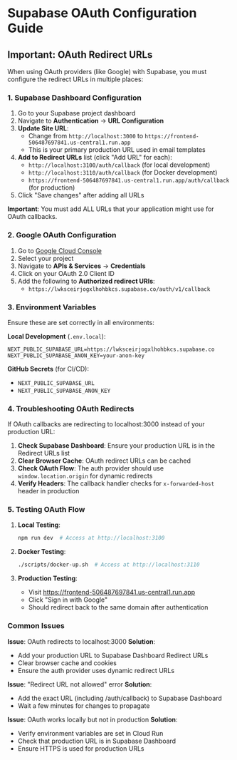 # Supabase OAuth Configuration Guide

## Important: OAuth Redirect URLs

When using OAuth providers (like Google) with Supabase, you must configure the redirect URLs in multiple places:

### 1. Supabase Dashboard Configuration

1. Go to your Supabase project dashboard
2. Navigate to **Authentication** → **URL Configuration**
3. **Update Site URL**:
   - Change from `http://localhost:3000` to `https://frontend-506487697841.us-central1.run.app`
   - This is your primary production URL used in email templates
4. **Add to Redirect URLs** list (click "Add URL" for each):
   - `http://localhost:3100/auth/callback` (for local development)
   - `http://localhost:3110/auth/callback` (for Docker development)
   - `https://frontend-506487697841.us-central1.run.app/auth/callback` (for production)
5. Click "Save changes" after adding all URLs

**Important**: You must add ALL URLs that your application might use for OAuth callbacks.

### 2. Google OAuth Configuration

1. Go to [Google Cloud Console](https://console.cloud.google.com/)
2. Select your project
3. Navigate to **APIs & Services** → **Credentials**
4. Click on your OAuth 2.0 Client ID
5. Add the following to **Authorized redirect URIs**:
   - `https://lwksceirjogxlhohbkcs.supabase.co/auth/v1/callback`

### 3. Environment Variables

Ensure these are set correctly in all environments:

**Local Development** (`.env.local`):
```env
NEXT_PUBLIC_SUPABASE_URL=https://lwksceirjogxlhohbkcs.supabase.co
NEXT_PUBLIC_SUPABASE_ANON_KEY=your-anon-key
```

**GitHub Secrets** (for CI/CD):
- `NEXT_PUBLIC_SUPABASE_URL`
- `NEXT_PUBLIC_SUPABASE_ANON_KEY`

### 4. Troubleshooting OAuth Redirects

If OAuth callbacks are redirecting to localhost:3000 instead of your production URL:

1. **Check Supabase Dashboard**: Ensure your production URL is in the Redirect URLs list
2. **Clear Browser Cache**: OAuth redirect URLs can be cached
3. **Check OAuth Flow**: The auth provider should use `window.location.origin` for dynamic redirects
4. **Verify Headers**: The callback handler checks for `x-forwarded-host` header in production

### 5. Testing OAuth Flow

1. **Local Testing**:
   ```bash
   npm run dev  # Access at http://localhost:3100
   ```

2. **Docker Testing**:
   ```bash
   ./scripts/docker-up.sh  # Access at http://localhost:3110
   ```

3. **Production Testing**:
   - Visit https://frontend-506487697841.us-central1.run.app
   - Click "Sign in with Google"
   - Should redirect back to the same domain after authentication

### Common Issues

**Issue**: OAuth redirects to localhost:3000
**Solution**: 
- Add your production URL to Supabase Dashboard Redirect URLs
- Clear browser cache and cookies
- Ensure the auth provider uses dynamic redirect URLs

**Issue**: "Redirect URL not allowed" error
**Solution**: 
- Add the exact URL (including /auth/callback) to Supabase Dashboard
- Wait a few minutes for changes to propagate

**Issue**: OAuth works locally but not in production
**Solution**:
- Verify environment variables are set in Cloud Run
- Check that production URL is in Supabase Dashboard
- Ensure HTTPS is used for production URLs